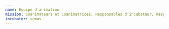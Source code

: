 ```yaml
---
name: Équipe d'animation
mission: Coanimateurs et Coanimatrices, Responsables d'incubateur, Responsable tech, et membres transverses
incubator: sgmas
---
```

